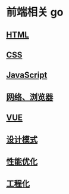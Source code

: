 # 前端相关 go

## [HTML](html/README.md)

## [CSS](css/README.md)

## [JavaScript](JavaScript/README.md)

## [网络、浏览器](网络、浏览器/README.md)

## [VUE](vue/README.md)

## [设计模式](设计模式/README.md)

## [性能优化](性能优化/README.md)

## [工程化](工程化/README.md)
